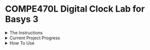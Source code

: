 # COMPE470L Digital Clock Lab for Basys 3

<details>
	<summary> The Instructions </summary>
This lab is to create a digital clock of your own design.  As a minimum, it must display the time on the 7 segment LED display using multiplexing of the digits at a rate of exactly 50Hz (1/50Hz= 20 mS for all 4 digits and each digit must be on for 5 mS = 20 mS/4). You must demonstrate the timing accuracy using the scope or the logic analyzer.  

The minimum design for a C grade must display the time and blink the minutes' digit decimal point once per second (on for 0.5 sec, off for 0.5 sec). You must also allow setting the time using the push buttons and switches. The push buttons and DIP switches may be used however you like, but you must be able to set the hours and minutes.  That represents the  minimum required for a C grade on this lab.  

Other things to add for a grade better than C: push buttons and switches can be used to select optional display of seconds, date, alarm time, snooze, enable/disable features, stopwatch, kitchen countdown timer, audio beep output, or anything else you can think of.

NOTE: This is an individual, one-student per project effort, so you must design and implement this project on your own. You may work with others on debugging.  You may help each other out, but the design and code must be your own, or from your previous lab assignments (and identified as such).   You must also write up this lab in a document, so you should keep written notes as you progress because you will have to include them in your report.
</details>

<details>
	<summary> Current Project Progress </summary>
	The basic clock features work correctly.

</details>

<details>
	<summary> How To Use </summary>
Push center button to swap between Military Clock mode and Set Time mode.  
When in set time mode:  

	+ Push left/right buttons to swap between setting minutes and hours.  

	+ Push up/down buttons to increment and decrement time, respectively
</details>
